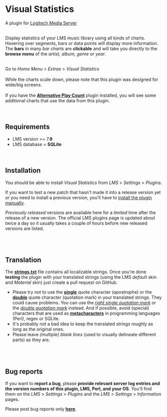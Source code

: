 Visual Statistics
====

A plugin for [Logitech Media Server](https://github.com/Logitech/slimserver)<br>

<br>
Display statistics of your LMS music library using all kinds of charts. Hovering over segments, bars or data points will display more information. The <b>bars</b> in many <i>bar charts</i> are <b>clickable</b> and will take you directly to the <b>browse menu</b> of the <i>artist, album, genre or year</i>.<br><br>

Go to *Home Menu* > *Extras* > *Visual Statistics*
<br><br>
While the charts scale down, please note that this plugin was designed for wide/big screens.
<br><br>
If you have the [**Alternative Play Count**](https://github.com/AF-1/lms-alternativeplaycount) plugin installed, you will see some additional charts that use the data from this plugin.
<br><br><br>

## Requirements

- LMS version >= 7.**9**
- LMS database = **SQLite**
<br><br><br>


## Installation

You should be able to install *Visual Statistics* from *LMS* > *Settings* > *Plugins*.<br>

If you want to test a new patch that hasn't made it into a release version yet or you need to install a previous version, you'll have to [install the plugin manually](https://github.com/AF-1/sobras/wiki/Manual-installation-of-LMS-plugins).

*Previously released* versions are available here for a *limited* time after the release of a new version. The official LMS plugins page is updated about twice a day so it usually takes a couple of hours before new released versions are listed.
<br><br><br><br>


## Translation
The [**strings.txt**](https://github.com/AF-1/lms-visualstatistics/blob/main/VisualStatistics/strings.txt) file contains all localizable strings. Once you're done **testing** the plugin with your translated strings (using the LMS *default* skin and *Material* skin) just create a pull request on GitHub.<br>
* Please try not to use the [**single**](https://www.fileformat.info/info/unicode/char/27/index.htm) quote character (apostrophe) or the [**double**](https://www.fileformat.info/info/unicode/char/0022/index.htm) quote character (quotation mark) in your translated strings. They could cause problems. You can use the [*right single quotation mark*](https://www.fileformat.info/info/unicode/char/2019/index.htm) or the [*double quotation mark*](https://www.fileformat.info/info/unicode/char/201d/index.htm) instead. And if possible, avoid (special) characters that are used as [**metacharacters**](https://en.wikipedia.org/wiki/Metacharacter) in programming languages (Perl), regex or SQLite.
* It's probably not a bad idea to keep the translated strings roughly as long as the original ones.<br>
* Please leave *(multiple) blank lines* (used to visually delineate different parts) as they are.
<br><br><br><br>


## Bug reports

If you want to **report a bug**, please **provide relevant server log entries and the version numbers of this plugin, LMS, Perl, and your OS**. You'll find them on the *LMS* > *Settings* > *Plugins* and the *LMS* > *Settings* > *Information* pages.

Please post bug reports only [**here**](https://forums.slimdevices.com/showthread.php?114967-Announce-Visual-Statistics).

